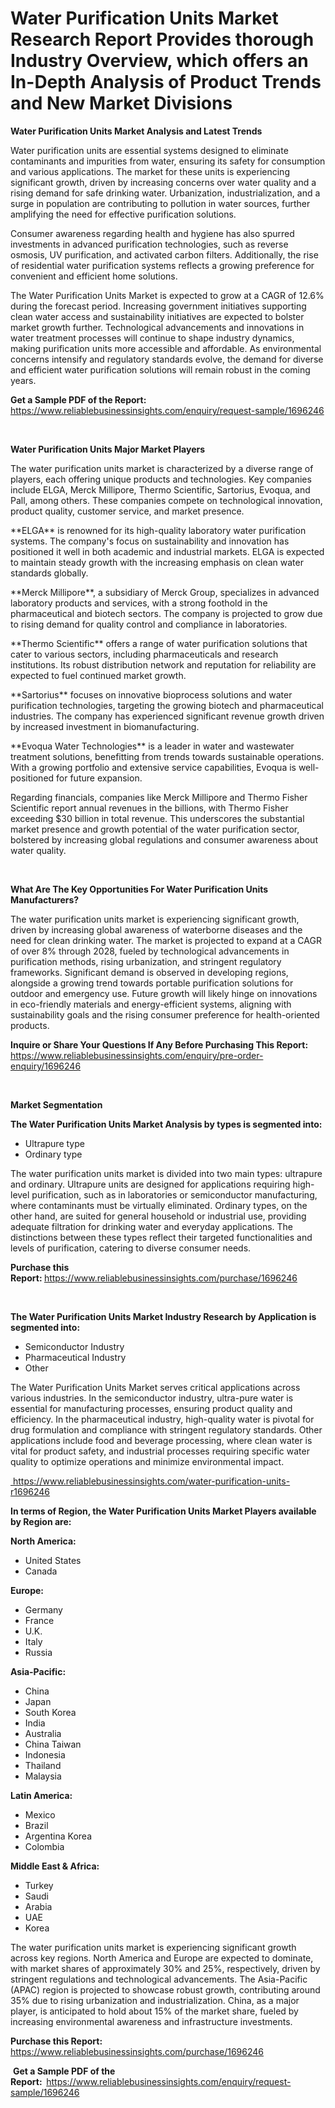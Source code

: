 <p><h1>Water Purification Units Market Research Report Provides thorough Industry Overview, which offers an In-Depth Analysis of Product Trends and New Market Divisions</h1></p><p><strong>Water Purification Units Market Analysis and Latest Trends</strong></p>
<p><p>Water purification units are essential systems designed to eliminate contaminants and impurities from water, ensuring its safety for consumption and various applications. The market for these units is experiencing significant growth, driven by increasing concerns over water quality and a rising demand for safe drinking water. Urbanization, industrialization, and a surge in population are contributing to pollution in water sources, further amplifying the need for effective purification solutions.</p><p>Consumer awareness regarding health and hygiene has also spurred investments in advanced purification technologies, such as reverse osmosis, UV purification, and activated carbon filters. Additionally, the rise of residential water purification systems reflects a growing preference for convenient and efficient home solutions.</p><p>The Water Purification Units Market is expected to grow at a CAGR of 12.6% during the forecast period. Increasing government initiatives supporting clean water access and sustainability initiatives are expected to bolster market growth further. Technological advancements and innovations in water treatment processes will continue to shape industry dynamics, making purification units more accessible and affordable. As environmental concerns intensify and regulatory standards evolve, the demand for diverse and efficient water purification solutions will remain robust in the coming years.</p></p>
<p><strong>Get a Sample PDF of the Report:&nbsp;</strong> <a href="https://www.reliablebusinessinsights.com/enquiry/request-sample/1696246?utm_campaign=2190&utm_medium=2&utm_source=Github&utm_content=ia&utm_term=16042025&utm_id=water-purification-units">https://www.reliablebusinessinsights.com/enquiry/request-sample/1696246</a></p>
<p>&nbsp;</p>
<p><strong>Water Purification Units Major Market Players</strong></p>
<p><p>The water purification units market is characterized by a diverse range of players, each offering unique products and technologies. Key companies include ELGA, Merck Millipore, Thermo Scientific, Sartorius, Evoqua, and Pall, among others. These companies compete on technological innovation, product quality, customer service, and market presence.</p><p>**ELGA** is renowned for its high-quality laboratory water purification systems. The company's focus on sustainability and innovation has positioned it well in both academic and industrial markets. ELGA is expected to maintain steady growth with the increasing emphasis on clean water standards globally.</p><p>**Merck Millipore**, a subsidiary of Merck Group, specializes in advanced laboratory products and services, with a strong foothold in the pharmaceutical and biotech sectors. The company is projected to grow due to rising demand for quality control and compliance in laboratories.</p><p>**Thermo Scientific** offers a range of water purification solutions that cater to various sectors, including pharmaceuticals and research institutions. Its robust distribution network and reputation for reliability are expected to fuel continued market growth.</p><p>**Sartorius** focuses on innovative bioprocess solutions and water purification technologies, targeting the growing biotech and pharmaceutical industries. The company has experienced significant revenue growth driven by increased investment in biomanufacturing.</p><p>**Evoqua Water Technologies** is a leader in water and wastewater treatment solutions, benefitting from trends towards sustainable operations. With a growing portfolio and extensive service capabilities, Evoqua is well-positioned for future expansion.</p><p>Regarding financials, companies like Merck Millipore and Thermo Fisher Scientific report annual revenues in the billions, with Thermo Fisher exceeding $30 billion in total revenue. This underscores the substantial market presence and growth potential of the water purification sector, bolstered by increasing global regulations and consumer awareness about water quality.</p></p>
<p>&nbsp;</p>
<p><strong>What Are The Key Opportunities For Water Purification Units Manufacturers?</strong></p>
<p><p>The water purification units market is experiencing significant growth, driven by increasing global awareness of waterborne diseases and the need for clean drinking water. The market is projected to expand at a CAGR of over 8% through 2028, fueled by technological advancements in purification methods, rising urbanization, and stringent regulatory frameworks. Significant demand is observed in developing regions, alongside a growing trend towards portable purification solutions for outdoor and emergency use. Future growth will likely hinge on innovations in eco-friendly materials and energy-efficient systems, aligning with sustainability goals and the rising consumer preference for health-oriented products.</p></p>
<p><strong>Inquire or Share Your Questions If Any Before Purchasing This Report:</strong> <a href="https://www.reliablebusinessinsights.com/enquiry/pre-order-enquiry/1696246?utm_campaign=2190&utm_medium=2&utm_source=Github&utm_content=ia&utm_term=16042025&utm_id=water-purification-units">https://www.reliablebusinessinsights.com/enquiry/pre-order-enquiry/1696246</a></p>
<p>&nbsp;</p>
<p><strong>Market Segmentation</strong></p>
<p><strong>The Water Purification Units Market Analysis by types is segmented into:</strong></p>
<p><ul><li>Ultrapure type</li><li>Ordinary type</li></ul></p>
<p><p>The water purification units market is divided into two main types: ultrapure and ordinary. Ultrapure units are designed for applications requiring high-level purification, such as in laboratories or semiconductor manufacturing, where contaminants must be virtually eliminated. Ordinary types, on the other hand, are suited for general household or industrial use, providing adequate filtration for drinking water and everyday applications. The distinctions between these types reflect their targeted functionalities and levels of purification, catering to diverse consumer needs.</p></p>
<p><strong>Purchase this Report:&nbsp;</strong><a href="https://www.reliablebusinessinsights.com/purchase/1696246?utm_campaign=2190&utm_medium=2&utm_source=Github&utm_content=ia&utm_term=16042025&utm_id=water-purification-units">https://www.reliablebusinessinsights.com/purchase/1696246</a></p>
<p>&nbsp;</p>
<p><strong>The Water Purification Units Market Industry Research by Application is segmented into:</strong></p>
<p><ul><li>Semiconductor Industry</li><li>Pharmaceutical Industry</li><li>Other</li></ul></p>
<p><p>The Water Purification Units Market serves critical applications across various industries. In the semiconductor industry, ultra-pure water is essential for manufacturing processes, ensuring product quality and efficiency. In the pharmaceutical industry, high-quality water is pivotal for drug formulation and compliance with stringent regulatory standards. Other applications include food and beverage processing, where clean water is vital for product safety, and industrial processes requiring specific water quality to optimize operations and minimize environmental impact.</p></p>
<p><a href="https://www.reliablebusinessinsights.com/water-purification-units-r1696246?utm_campaign=2190&utm_medium=2&utm_source=Github&utm_content=ia&utm_term=16042025&utm_id=water-purification-units">&nbsp;https://www.reliablebusinessinsights.com/water-purification-units-r1696246</a></p>
<p><strong>In terms of Region, the Water Purification Units Market Players available by Region are:</strong></p>
<p>
    <p> <strong> North America: </strong>
        <ul>
            <li>United States</li>
            <li>Canada</li>
        </ul>
        </p> 
    <p> <strong> Europe: </strong>
        <ul>
            <li>Germany</li>
            <li>France</li>
            <li>U.K.</li>
            <li>Italy</li>
            <li>Russia</li>
        </ul>
        </p> 
    <p> <strong> Asia-Pacific: </strong>
        <ul>
            <li>China</li>
            <li>Japan</li>
            <li>South Korea</li>
            <li>India</li>
            <li>Australia</li>
            <li>China Taiwan</li>
            <li>Indonesia</li>
            <li>Thailand</li>
            <li>Malaysia</li>
        </ul>
        </p> 
    <p> <strong> Latin America: </strong>
        <ul>
            <li>Mexico</li>
            <li>Brazil</li>
            <li>Argentina Korea</li>
            <li>Colombia</li>
        </ul>
        </p> 
    <p> <strong> Middle East & Africa: </strong>
        <ul>
            <li>Turkey</li>
            <li>Saudi</li>
            <li>Arabia</li>
            <li>UAE</li>
            <li>Korea</li>
        </ul>
    </p>
    </p>
<p><p>The water purification units market is experiencing significant growth across key regions. North America and Europe are expected to dominate, with market shares of approximately 30% and 25%, respectively, driven by stringent regulations and technological advancements. The Asia-Pacific (APAC) region is projected to showcase robust growth, contributing around 35% due to rising urbanization and industrialization. China, as a major player, is anticipated to hold about 15% of the market share, fueled by increasing environmental awareness and infrastructure investments.</p></p>
<p><strong>Purchase this Report: </strong><a href="https://www.reliablebusinessinsights.com/purchase/1696246?utm_campaign=2190&utm_medium=2&utm_source=Github&utm_content=ia&utm_term=16042025&utm_id=water-purification-units">https://www.reliablebusinessinsights.com/purchase/1696246</a></p>
<p>&nbsp;<strong>Get a Sample PDF of the Report:&nbsp;&nbsp;</strong><a href="https://www.reliablebusinessinsights.com/enquiry/request-sample/1696246?utm_campaign=2190&utm_medium=2&utm_source=Github&utm_content=ia&utm_term=16042025&utm_id=water-purification-units">https://www.reliablebusinessinsights.com/enquiry/request-sample/1696246</a></p>
<p><strong></strong></p>
<p><p></p><p></p><p></p></p>